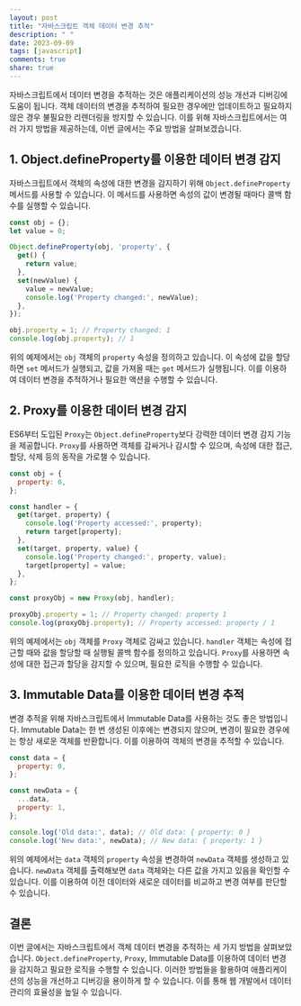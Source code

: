 ```yaml
---
layout: post
title: "자바스크립트 객체 데이터 변경 추적"
description: " "
date: 2023-09-09
tags: [javascript]
comments: true
share: true
---
```


자바스크립트에서 데이터 변경을 추적하는 것은 애플리케이션의 성능 개선과 디버깅에 도움이 됩니다. 객체 데이터의 변경을 추적하여 필요한 경우에만 업데이트하고 필요하지 않은 경우 불필요한 리렌더링을 방지할 수 있습니다. 이를 위해 자바스크립트에서는 여러 가지 방법을 제공하는데, 이번 글에서는 주요 방법을 살펴보겠습니다.

## 1. Object.defineProperty를 이용한 데이터 변경 감지

자바스크립트에서 객체의 속성에 대한 변경을 감지하기 위해 `Object.defineProperty` 메서드를 사용할 수 있습니다. 이 메서드를 사용하면 속성의 값이 변경될 때마다 콜백 함수를 실행할 수 있습니다.

```javascript
const obj = {};
let value = 0;

Object.defineProperty(obj, 'property', {
  get() {
    return value;
  },
  set(newValue) {
    value = newValue;
    console.log('Property changed:', newValue);
  },
});

obj.property = 1; // Property changed: 1
console.log(obj.property); // 1
```

위의 예제에서는 `obj` 객체의 `property` 속성을 정의하고 있습니다. 이 속성에 값을 할당하면 `set` 메서드가 실행되고, 값을 가져올 때는 `get` 메서드가 실행됩니다. 이를 이용하여 데이터 변경을 추적하거나 필요한 액션을 수행할 수 있습니다.

## 2. Proxy를 이용한 데이터 변경 감지

ES6부터 도입된 `Proxy`는 `Object.defineProperty`보다 강력한 데이터 변경 감지 기능을 제공합니다. `Proxy`를 사용하면 객체를 감싸거나 감시할 수 있으며, 속성에 대한 접근, 할당, 삭제 등의 동작을 가로챌 수 있습니다.

```javascript
const obj = {
  property: 0,
};

const handler = {
  get(target, property) {
    console.log('Property accessed:', property);
    return target[property];
  },
  set(target, property, value) {
    console.log('Property changed:', property, value);
    target[property] = value;
  },
};

const proxyObj = new Proxy(obj, handler);

proxyObj.property = 1; // Property changed: property 1
console.log(proxyObj.property); // Property accessed: property / 1
```

위의 예제에서는 `obj` 객체를 `Proxy` 객체로 감싸고 있습니다. `handler` 객체는 속성에 접근할 때와 값을 할당할 때 실행될 콜백 함수를 정의하고 있습니다. `Proxy`를 사용하면 속성에 대한 접근과 할당을 감지할 수 있으며, 필요한 로직을 수행할 수 있습니다.

## 3. Immutable Data를 이용한 데이터 변경 추적

변경 추적을 위해 자바스크립트에서 Immutable Data를 사용하는 것도 좋은 방법입니다. Immutable Data는 한 번 생성된 이후에는 변경되지 않으며, 변경이 필요한 경우에는 항상 새로운 객체를 반환합니다. 이를 이용하여 객체의 변경을 추적할 수 있습니다.

```javascript
const data = {
  property: 0,
};

const newData = {
  ...data,
  property: 1,
};

console.log('Old data:', data); // Old data: { property: 0 }
console.log('New data:', newData); // New data: { property: 1 }
```

위의 예제에서는 `data` 객체의 `property` 속성을 변경하여 `newData` 객체를 생성하고 있습니다. `newData` 객체를 출력해보면 `data` 객체와는 다른 값을 가지고 있음을 확인할 수 있습니다. 이를 이용하여 이전 데이터와 새로운 데이터를 비교하고 변경 여부를 판단할 수 있습니다.

## 결론

이번 글에서는 자바스크립트에서 객체 데이터 변경을 추적하는 세 가지 방법을 살펴보았습니다. `Object.defineProperty`, `Proxy`, Immutable Data를 이용하여 데이터 변경을 감지하고 필요한 로직을 수행할 수 있습니다. 이러한 방법들을 활용하여 애플리케이션의 성능을 개선하고 디버깅을 용이하게 할 수 있습니다. 이를 통해 웹 개발에서 데이터 관리의 효율성을 높일 수 있습니다.